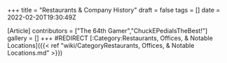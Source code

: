 +++
title = "Restaurants & Company History"
draft = false
tags = []
date = 2022-02-20T19:30:49Z

[Article]
contributors = ["The 64th Gamer","ChuckEPediaIsTheBest!"]
gallery = []
+++
#REDIRECT [:Category:Restaurants, Offices, & Notable Locations]({{< ref "wiki/CategoryRestaurants, Offices, & Notable Locations.md" >}})